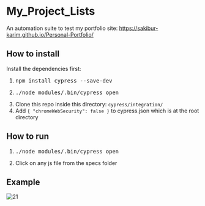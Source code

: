 # My_Project_Lists

An automation suite to test my portfolio site: https://sakibur-karim.github.io/Personal-Portfolio/

## How to install

Install the dependencies first:
1. <pre>npm install cypress --save-dev</pre>
2. <pre>./node_modules/.bin/cypress open</pre>
3. Clone this repo inside this directory: <code>cypress/integration/</code>
4. Add <code>{ "chromeWebSecurity": false }</code> to cypress.json which is at the root directory

## How to run

1. <pre>./node_modules/.bin/cypress open</pre>
2. Click on any js file from the specs folder

## Example
![21](https://user-images.githubusercontent.com/58964916/156948090-bbee5d3f-1020-4709-903f-a569a38e9952.gif)
